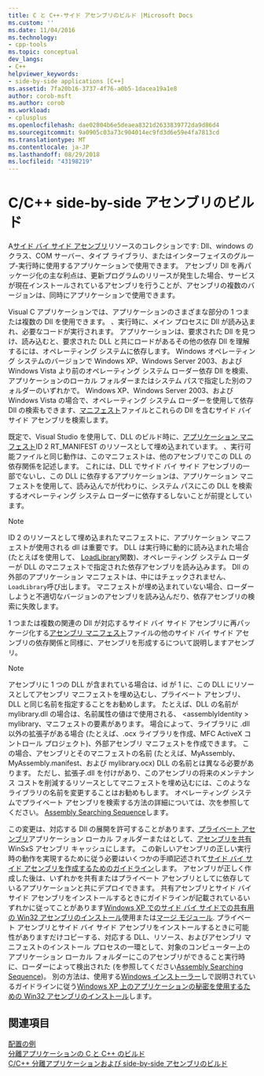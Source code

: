 ```yaml
---
title: C と C++-サイド アセンブリのビルド |Microsoft Docs
ms.custom: ''
ms.date: 11/04/2016
ms.technology:
- cpp-tools
ms.topic: conceptual
dev_langs:
- C++
helpviewer_keywords:
- side-by-side applications [C++]
ms.assetid: 7fa20b16-3737-4f76-a0b5-1dacea19a1e8
author: corob-msft
ms.author: corob
ms.workload:
- cplusplus
ms.openlocfilehash: dae02804b6e5deaea8321d2633839772da9d86d4
ms.sourcegitcommit: 9a0905c03a73c904014ec9fd3d6e59e4fa7813cd
ms.translationtype: MT
ms.contentlocale: ja-JP
ms.lasthandoff: 08/29/2018
ms.locfileid: "43198219"
---
```

# <a name="building-cc-side-by-side-assemblies"></a>C/C++ side-by-side アセンブリのビルド
A[サイド バイ サイド アセンブリ](/windows/desktop/SbsCs/about-side-by-side-assemblies-)リソースのコレクションです: Dll、windows のクラス、COM サーバー、タイプ ライブラリ、またはインターフェイスのグループ-実行時に使用するアプリケーションで使用できます。 アセンブリ Dll を再パッケージ化の主な利点は、更新プログラムのリリースが発生した場合、サービスが現在インストールされているアセンブリを行うことが、アセンブリの複数のバージョンは、同時にアプリケーションで使用できます。  
  
 Visual C アプリケーションでは、アプリケーションのさまざまな部分の 1 つまたは複数の Dll を使用できます。 、実行時に、メイン プロセスに Dll が読み込まれ、必要なコードが実行されます。 アプリケーションは、要求された Dll を見つけ、読み込むと、要求された DLL と共にロードがあるその他の依存 Dll を理解するには、オペレーティング システムに依存します。 Windows オペレーティング システムのバージョンで Windows XP、Windows Server 2003、および Windows Vista より前のオペレーティング システム ローダー依存 Dll を検索、アプリケーションのローカル フォルダーまたはシステム パスで指定した別のフォルダーのいずれかで。 Windows XP、Windows Server 2003、および Windows Vista の場合で、オペレーティング システム ローダーを使用して依存 Dll の検索もできます、[マニフェスト](https://msdn.microsoft.com/library/windows/desktop/aa375365)ファイルとこれらの Dll を含むサイド バイ サイド アセンブリを検索します。  
  
 既定で、Visual Studio を使用して、DLL のビルド時に、[アプリケーション マニフェスト](/windows/desktop/SbsCs/application-manifests)ID 2 RT_MANIFEST のリソースとして埋め込まれています。 、実行可能ファイルと同じ動作は、このマニフェストは、他のアセンブリでこの DLL の依存関係を記述します。 これには、DLL でサイド バイ サイド アセンブリの一部でないし、この DLL に依存するアプリケーションは、アプリケーション マニフェストを使用して、読み込んでが代わりに、システム パスにこの DLL を検索するオペレーティング システム ローダーに依存するしないことが前提としています。  
  
> [!NOTE]
>  ID 2 のリソースとして埋め込まれたマニフェストに、アプリケーション マニフェストが使用される dll は重要です。 DLL は実行時に動的に読み込まれた場合 (たとえばを使用して、 [LoadLibrary](https://msdn.microsoft.com/library/windows/desktop/ms684175)関数)、オペレーティング システム ローダーが DLL のマニフェストで指定された依存アセンブリを読み込みます。 Dll の外部のアプリケーション マニフェストは、中にはチェックされません、`LoadLibrary`呼び出します。 マニフェストが埋め込まれていない場合、ローダーしようと不適切なバージョンのアセンブリを読み込んだり、依存アセンブリの検索に失敗します。  
  
 1 つまたは複数の関連の Dll が対応するサイド バイ サイド アセンブリに再パッケージ化する[アセンブリ マニフェスト](/windows/desktop/SbsCs/assembly-manifests)ファイルの他のサイド バイ サイド アセンブリの依存関係と同様に、アセンブリを形成するについて説明しますアセンブリ。  
  
> [!NOTE]
>  アセンブリに 1 つの DLL が含まれている場合は、id が 1 に、この DLL にリソースとしてアセンブリ マニフェストを埋め込むし、プライベート アセンブリ、DLL と同じ名前を指定することをお勧めします。 たとえば、DLL の名前が mylibrary.dll の場合は、名前属性の値はで使用される、 \<assemblyIdentity > mylibrary、マニフェストの要素があります。 場合によって、ライブラリに .dll 以外の拡張子がある場合 (たとえば、.ocx ライブラリを作成、MFC ActiveX コントロール プロジェクト)、外部アセンブリ マニフェストを作成できます。 この場合、アセンブリとそのマニフェストの名前 (たとえば、MyAssembly、MyAssembly.manifest、および mylibrary.ocx) DLL の名前とは異なる必要があります。 ただし、拡張子.dll を付けがあり、このアセンブリの将来のメンテナンス コストを削減するリソースとしてマニフェストを埋め込むには、このようなライブラリの名前を変更することはお勧めもします。 オペレーティング システムでプライベート アセンブリを検索する方法の詳細については、次を参照してください。 [Assembly Searching Sequence](/windows/desktop/SbsCs/assembly-searching-sequence)します。  
  
 この変更は、対応する Dll の展開を許可することがあります、[プライベート アセンブリ](/windows/desktop/Msi/private-assemblies)アプリケーション ローカル フォルダーまたはとして、[アセンブリを共有](/windows/desktop/Msi/shared-assemblies)WinSxS アセンブリ キャッシュにします。 この新しいアセンブリの正しい実行時の動作を実現するために従う必要はいくつかの手順記述されて[サイド バイ サイド アセンブリを作成するためのガイドライン](/windows/desktop/SbsCs/guidelines-for-creating-side-by-side-assemblies)します。 アセンブリが正しく作成した後は、いずれかを共有またはプライベート アセンブリとしてに依存しているアプリケーションと共にデプロイできます。 共有アセンブリとサイド バイ サイド アセンブリをインストールするときにガイドラインが記載されているいずれかに従ってことがあります[Windows XP でのサイド バイ サイドでの共有用の Win32 アセンブリのインストール](/windows/desktop/Msi/installing-win32-assemblies-for-side-by-side-sharing-on-windows-xp)使用または[マージ モジュール](https://msdn.microsoft.com/library/windows/desktop/aa369820). プライベート アセンブリとサイド バイ サイド アセンブリをインストールするときに可能性がありますだけコピーする、対応する DLL、リソース、およびアセンブリ マニフェストのインストール プロセスの一環として、対象のコンピューター上のアプリケーション ローカル フォルダーにこのアセンブリができること実行時に、ローダーによって検出された (を参照してください[Assembly Searching Sequence](/windows/desktop/SbsCs/assembly-searching-sequence))。 別の方法は、使用する[Windows インストーラー](/windows/desktop/Msi/windows-installer-portal)しで説明されているガイドラインに従う[Windows XP 上のアプリケーションの秘密を使用するための Win32 アセンブリのインストール](/windows/desktop/Msi/installing-win32-assemblies-for-the-private-use-of-an-application-on-windows-xp)します。  
  
## <a name="see-also"></a>関連項目  
 [配置の例](../ide/deployment-examples.md)   
 [分離アプリケーションの C と C++ のビルド](../build/building-c-cpp-isolated-applications.md)   
 [C/C++ 分離アプリケーションおよび side-by-side アセンブリのビルド](../build/building-c-cpp-isolated-applications-and-side-by-side-assemblies.md)